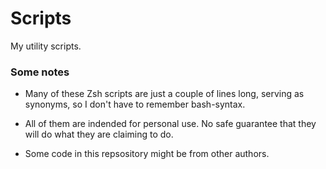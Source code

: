 # Scripts

My utility scripts.

### Some notes

* Many of these Zsh scripts are just a couple of lines long, serving as
  synonyms, so I don't have to remember bash-syntax.

* All of them are indended for personal use. No safe guarantee that they will
  do what they are claiming to do.

* Some code in this repsository might be from other authors.






